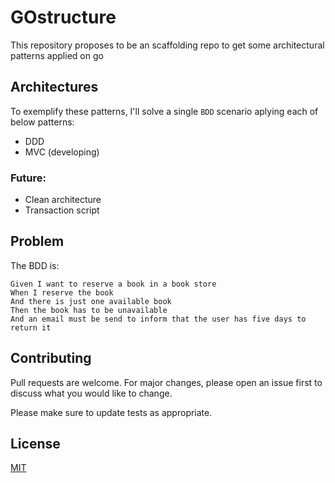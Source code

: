 # GOstructure

This repository proposes to be an scaffolding repo to get some architectural patterns applied on go

## Architectures

To exemplify these patterns, I'll solve a single `BDD` scenario aplying each of below patterns:

- DDD
- MVC (developing)

### Future:

- Clean architecture
- Transaction script


## Problem

The BDD is:

```
Given I want to reserve a book in a book store
When I reserve the book
And there is just one available book
Then the book has to be unavailable
And an email must be send to inform that the user has five days to return it
```

## Contributing
Pull requests are welcome. For major changes, please open an issue first to discuss what you would like to change.

Please make sure to update tests as appropriate.

## License
[MIT](https://choosealicense.com/licenses/mit/)
